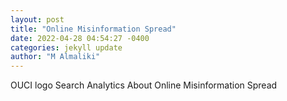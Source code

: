 ```yaml
--- 
layout: post 
title: "Online Misinformation Spread" 
date: 2022-04-28 04:54:27 -0400 
categories: jekyll update 
author: "M Almaliki" 
--- 
```

OUCI logo Search Analytics About Online Misinformation Spread